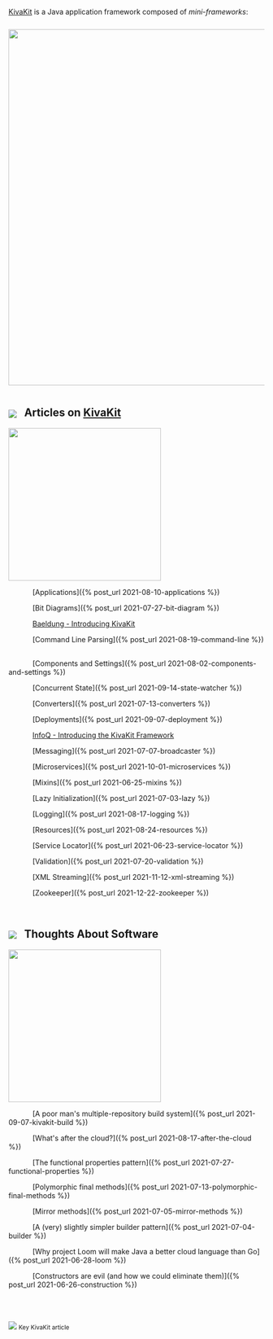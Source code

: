 [KivaKit](https://www.kivakit.org) is a Java application framework composed of *mini-frameworks*:

<img src="https://state-of-the-art.org/graphics/mini-frameworks/mini-frameworks.svg" width="700" style="margin-top: 12px; margin-bottom: 12px"/>

## <img src="https://state-of-the-art.org/graphics/kivakit/kivakit-32.png" srcset="https://state-of-the-art.org/graphics/kivakit/kivakit-32-2x.png 2x" style="vertical-align:middle"/> &nbsp; Articles on [KivaKit](https://www.kivakit.org)

<img src="https://www.state-of-the-art.org/graphics/line/line.svg" width="300"/>

&nbsp;&nbsp;&nbsp;&nbsp;&nbsp;&nbsp;&nbsp;&nbsp;&nbsp;&nbsp;&nbsp;
[Applications]({% post_url 2021-08-10-applications %}) <img src="https://state-of-the-art.org/graphics/star/star.svg" width="16" style="vertical-align:top"/>

&nbsp;&nbsp;&nbsp;&nbsp;&nbsp;&nbsp;&nbsp;&nbsp;&nbsp;&nbsp;&nbsp;
[Bit Diagrams]({% post_url 2021-07-27-bit-diagram %})

&nbsp;&nbsp;&nbsp;&nbsp;&nbsp;&nbsp;&nbsp;&nbsp;&nbsp;&nbsp;&nbsp;
[Baeldung - Introducing KivaKit](https://www.baeldung.com/kivakit)

&nbsp;&nbsp;&nbsp;&nbsp;&nbsp;&nbsp;&nbsp;&nbsp;&nbsp;&nbsp;&nbsp;
[Command Line Parsing]({% post_url 2021-08-19-command-line %}) <img src="https://state-of-the-art.org/graphics/star/star.svg" width="16" style="vertical-align:top"/>

&nbsp;&nbsp;&nbsp;&nbsp;&nbsp;&nbsp;&nbsp;&nbsp;&nbsp;&nbsp;&nbsp;
[Components and Settings]({% post_url 2021-08-02-components-and-settings %}) <img src="https://state-of-the-art.org/graphics/star/star.svg" width="16" style="vertical-align:top"/>

&nbsp;&nbsp;&nbsp;&nbsp;&nbsp;&nbsp;&nbsp;&nbsp;&nbsp;&nbsp;&nbsp;
[Concurrent State]({% post_url 2021-09-14-state-watcher %})  

&nbsp;&nbsp;&nbsp;&nbsp;&nbsp;&nbsp;&nbsp;&nbsp;&nbsp;&nbsp;&nbsp;
[Converters]({% post_url 2021-07-13-converters %}) <img src="https://state-of-the-art.org/graphics/star/star.svg" width="16" style="vertical-align:top"/>

&nbsp;&nbsp;&nbsp;&nbsp;&nbsp;&nbsp;&nbsp;&nbsp;&nbsp;&nbsp;&nbsp;
[Deployments]({% post_url 2021-09-07-deployment %}) <img src="https://state-of-the-art.org/graphics/star/star.svg" width="16" style="vertical-align:top"/>

&nbsp;&nbsp;&nbsp;&nbsp;&nbsp;&nbsp;&nbsp;&nbsp;&nbsp;&nbsp;&nbsp;
[InfoQ - Introducing the KivaKit Framework](https://www.infoq.com/articles/introducing-kivakit/)

&nbsp;&nbsp;&nbsp;&nbsp;&nbsp;&nbsp;&nbsp;&nbsp;&nbsp;&nbsp;&nbsp;
[Messaging]({% post_url 2021-07-07-broadcaster %}) <img src="https://state-of-the-art.org/graphics/star/star.svg" width="16" style="vertical-align:top"/>

&nbsp;&nbsp;&nbsp;&nbsp;&nbsp;&nbsp;&nbsp;&nbsp;&nbsp;&nbsp;&nbsp;
[Microservices]({% post_url 2021-10-01-microservices %}) <img src="https://state-of-the-art.org/graphics/star/star.svg" width="16" style="vertical-align:top"/>

&nbsp;&nbsp;&nbsp;&nbsp;&nbsp;&nbsp;&nbsp;&nbsp;&nbsp;&nbsp;&nbsp;
[Mixins]({% post_url 2021-06-25-mixins %}) <img src="https://state-of-the-art.org/graphics/star/star.svg" width="16" style="vertical-align:top"/>

&nbsp;&nbsp;&nbsp;&nbsp;&nbsp;&nbsp;&nbsp;&nbsp;&nbsp;&nbsp;&nbsp;
[Lazy Initialization]({% post_url 2021-07-03-lazy %})

&nbsp;&nbsp;&nbsp;&nbsp;&nbsp;&nbsp;&nbsp;&nbsp;&nbsp;&nbsp;&nbsp;
[Logging]({% post_url 2021-08-17-logging %}) <img src="https://state-of-the-art.org/graphics/star/star.svg" width="16" style="vertical-align:top"/>

&nbsp;&nbsp;&nbsp;&nbsp;&nbsp;&nbsp;&nbsp;&nbsp;&nbsp;&nbsp;&nbsp;
[Resources]({% post_url 2021-08-24-resources %}) <img src="https://state-of-the-art.org/graphics/star/star.svg" width="16" style="vertical-align:top"/>

&nbsp;&nbsp;&nbsp;&nbsp;&nbsp;&nbsp;&nbsp;&nbsp;&nbsp;&nbsp;&nbsp;
[Service Locator]({% post_url 2021-06-23-service-locator %}) <img src="https://state-of-the-art.org/graphics/star/star.svg" width="16" style="vertical-align:top"/>

&nbsp;&nbsp;&nbsp;&nbsp;&nbsp;&nbsp;&nbsp;&nbsp;&nbsp;&nbsp;&nbsp;
[Validation]({% post_url 2021-07-20-validation %})

&nbsp;&nbsp;&nbsp;&nbsp;&nbsp;&nbsp;&nbsp;&nbsp;&nbsp;&nbsp;&nbsp;
[XML Streaming]({% post_url 2021-11-12-xml-streaming %})

&nbsp;&nbsp;&nbsp;&nbsp;&nbsp;&nbsp;&nbsp;&nbsp;&nbsp;&nbsp;&nbsp;
[Zookeeper]({% post_url 2021-12-22-zookeeper %})

<br/> 

## <img src="https://state-of-the-art.org/graphics/speech/speech-32.png" srcset="https://state-of-the-art.org/graphics/speech/speech-32-2x.png 2x" style="vertical-align:middle"/> &nbsp; Thoughts About Software

<img src="https://www.state-of-the-art.org/graphics/line/line.svg" width="300"/>

&nbsp;&nbsp;&nbsp;&nbsp;&nbsp;&nbsp;&nbsp;&nbsp;&nbsp;&nbsp;&nbsp;
[A poor man's multiple-repository build system]({% post_url 2021-09-07-kivakit-build %})

&nbsp;&nbsp;&nbsp;&nbsp;&nbsp;&nbsp;&nbsp;&nbsp;&nbsp;&nbsp;&nbsp;
[What's after the cloud?]({% post_url 2021-08-17-after-the-cloud %})

&nbsp;&nbsp;&nbsp;&nbsp;&nbsp;&nbsp;&nbsp;&nbsp;&nbsp;&nbsp;&nbsp;
[The functional properties pattern]({% post_url 2021-07-27-functional-properties %})

&nbsp;&nbsp;&nbsp;&nbsp;&nbsp;&nbsp;&nbsp;&nbsp;&nbsp;&nbsp;&nbsp;
[Polymorphic final methods]({% post_url 2021-07-13-polymorphic-final-methods %})

&nbsp;&nbsp;&nbsp;&nbsp;&nbsp;&nbsp;&nbsp;&nbsp;&nbsp;&nbsp;&nbsp;
[Mirror methods]({% post_url 2021-07-05-mirror-methods %})

&nbsp;&nbsp;&nbsp;&nbsp;&nbsp;&nbsp;&nbsp;&nbsp;&nbsp;&nbsp;&nbsp;
[A (very) slightly simpler builder pattern]({% post_url 2021-07-04-builder %})

&nbsp;&nbsp;&nbsp;&nbsp;&nbsp;&nbsp;&nbsp;&nbsp;&nbsp;&nbsp;&nbsp;
[Why project Loom will make Java a better cloud language than Go]({% post_url 2021-06-28-loom %})

&nbsp;&nbsp;&nbsp;&nbsp;&nbsp;&nbsp;&nbsp;&nbsp;&nbsp;&nbsp;&nbsp;
[Constructors are evil (and how we could eliminate them)]({% post_url 2021-06-26-construction %})

<br/>
<br/>

<img src="https://state-of-the-art.org/graphics/star/star-16.png" srcset="https://state-of-the-art.org/graphics/star/star-16-2x.png 2x" style="vertical-align:middle"/> <sub>Key KivaKit article</sub>
